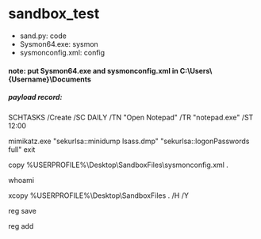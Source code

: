 # sandbox_test

- sand.py: code
- Sysmon64.exe: sysmon
- sysmonconfig.xml: config

#### note: put Sysmon64.exe and sysmonconfig.xml in C:\Users\\{Username}\Documents

##### payload record:
SCHTASKS /Create /SC DAILY /TN "Open Notepad" /TR "notepad.exe" /ST 12:00

mimikatz.exe "sekurlsa::minidump lsass.dmp" "sekurlsa::logonPasswords full" exit

copy %USERPROFILE%\\Desktop\\SandboxFiles\\sysmonconfig.xml .

whoami

xcopy %USERPROFILE%\\Desktop\\SandboxFiles .  /H  /Y

reg save

reg add
